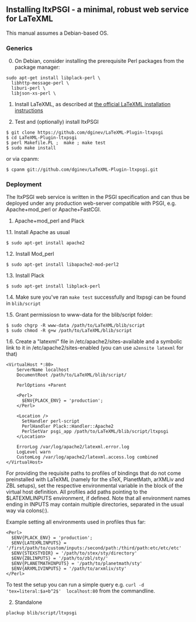 ## Installing ltxPSGI - a minimal, robust web service for LaTeXML

This manual assumes a Debian-based OS.

### Generics

0. On Debian, consider installing the prerequisite Perl packages from the package manager:
```
sudo apt-get install libplack-perl \ 
  libhttp-message-perl \
  liburi-perl \
  libjson-xs-perl \
```

1. Install LaTeXML, as described at [the official LaTeXML installation instructions](http://dlmf.nist.gov/LaTeXML/get.html)

2. Test and (optionally) install ltxPSGI

  ```
  $ git clone https://github.com/dginev/LaTeXML-Plugin-ltxpsgi
  $ cd LaTeXML-Plugin-ltxpsgi
  $ perl Makefile.PL ;  make ; make test
  $ sudo make install
  ```

or via cpanm:
  ```
  $ cpanm git://github.com/dginev/LaTeXML-Plugin-ltxpsgi.git
  ```

### Deployment

The ltxPSGI web service is written in the PSGI specification and can thus
be deployed under any production web-server compatible with PSGI,
 e.g. Apache+mod_perl or Apache+FastCGI.

1. Apache+mod_perl and Plack

  1.1. Install Apache as usual
 
  ```
  $ sudo apt-get install apache2
  ```

  1.2. Install Mod_perl 
  
  ```
  $ sudo apt-get install libapache2-mod-perl2
  ```

  1.3. Install Plack
   
  ```
  $ sudo apt-get install libplack-perl
  ```

  1.4. Make sure you've ran ```make test``` successfully and 
  ltxpsgi can be found in ```blib/script```

  1.5. Grant permissiosn to www-data for the blib/script folder:
  
  ```
  $ sudo chgrp -R www-data /path/to/LaTeXML/blib/script
  $ sudo chmod -R g+w /path/to/LaTeXML/blib/script
  ```

  1.6. Create a "latexml" file in /etc/apache2/sites-available and
  a symbolic link to it in /etc/apache2/sites-enabled (you can use ```a2ensite latexml``` for that) 

  ```
  <VirtualHost *:80>
      ServerName localhost 
      DocumentRoot /path/to/LaTeXML/blib/script/

      PerlOptions +Parent
                                                                
      <Perl>
        $ENV{PLACK_ENV} = 'production';
      </Perl>

      <Location />
        SetHandler perl-script
        PerlHandler Plack::Handler::Apache2
        PerlSetVar psgi_app /path/to/LaTeXML/blib/script/ltxpsgi
      </Location>

      ErrorLog /var/log/apache2/latexml.error.log
      LogLevel warn
      CustomLog /var/log/apache2/latexml.access.log combined
  </VirtualHost>
  ```

  For providing the requisite paths to profiles of bindings that do not come preinstalled with LaTeXML (namely for the sTeX, PlanetMath, arXMLiv and ZBL setups), set the respective environmental variable in the <Perl> block of the virtual host definition. All profiles add paths pointing to the $LATEXMLINPUTS environment, if defined. Note that all environment names ending in INPUTS may
  contain multiple directories, separated in the usual way via colons(:).

  Example setting all environments used in profiles thus far:
  
  ```
  <Perl>
    $ENV{PLACK_ENV} = 'production';
    $ENV{LATEXMLINPUTS} = '/first/path/to/custom/inputs:/second/path:/third/path:etc/etc/etc'
    $ENV{STEXSTYDIR} = '/path/to/stex/sty/directory'
    $ENV{ZBLINPUTS} = '/path/to/zbl/sty/'
    $ENV{PLANETMATHINPUTS} = '/path/to/planetmath/sty'
    $ENV{ARXMLIVINPUTS} = '/path/to/arxmliv/sty'
  </Perl>
  ```

  To test the setup you can run a simple query e.g. ```curl -d 'tex=literal:$a+b^2$'  localhost:80``` from the commandline.

2. Standalone

```
plackup blib/script/ltxpsgi
```
